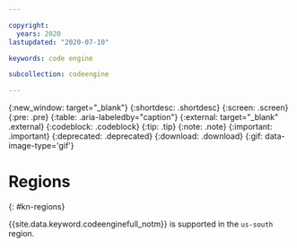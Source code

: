 ```yaml
---

copyright:
  years: 2020
lastupdated: "2020-07-10"

keywords: code engine

subcollection: codeengine

---
```


{:new_window: target="_blank"}
{:shortdesc: .shortdesc}
{:screen: .screen}
{:pre: .pre}
{:table: .aria-labeledby="caption"}
{:external: target="_blank" .external}
{:codeblock: .codeblock}
{:tip: .tip}
{:note: .note}
{:important: .important}
{:deprecated: .deprecated}
{:download: .download}
{:gif: data-image-type='gif'}

# Regions
{: #kn-regions}

{{site.data.keyword.codeenginefull_notm}} is supported in the `us-south` region. 
